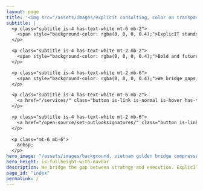 ```yaml
---
layout: page
title: '<img src="/assets/images/explicit consulting, color on transparent, company and slogan.png" alt="ExplicIT Consulting. We bridge the gap." class="mb-2" style="height: 3em; object-fit: contain; margin-left:-0.25em;"><!--ExplicIT Consulting. We bridge the gap.-->'
subtitle: |
  <p class="subtitle is-4 has-text-white mt-6 mb-2">
    <span style="background-color: rgba(0, 0, 0, 0.4);">ExplicIT stands for specific, clear and detailed IT consulting.</span>
  </p>

  <p class="subtitle is-4 has-text-white mt-2 mb-2">
    <span style="background-color: rgba(0, 0, 0, 0.4);">Bold and future-oriented, always realistic and without steam talk.</span>
  </p>

  <p class="subtitle is-4 has-text-white mt-2 mb-6">
    <span style="background-color: rgba(0, 0, 0, 0.4);">We bridge gaps, with our heads in the sky and our feet on the ground.</span>
  </p>

  <p class="subtitle is-4 has-text-white mt-6 mb-2">
    <a href="/services/" class="button is-link is-normal is-hover has-text-black has-text-weight-bold" style="background-color: limegreen;">>> Which gap can we bridge for you?</a>
  </p>

  <p class="subtitle is-4 has-text-white mt-2 mb-6">
    <a href="/open-source/set-outlooksignatures/" class="button is-link is-normal is-hover has-text-black has-text-weight-bold" style="background-image: linear-gradient(to right, darkgoldenrod, goldenrod, darkgoldenrod, goldenrod, darkgoldenrod);">>> Set-OutlookSignatures Benefactor Circle add-on</a>
  </p>
  
  <p class="mt-6 mb-6">
    &nbsp;
  </p>
hero_image: "/assets/images/background, vietnam golden bridge compressed.jpg"
hero_height: is-fullheight-with-navbar
description: We bridge the gap between strategy and execution. ExplicIT stands for specific, clear and detailed IT consulting.
page_id: "index"
permalink: /
---
```


